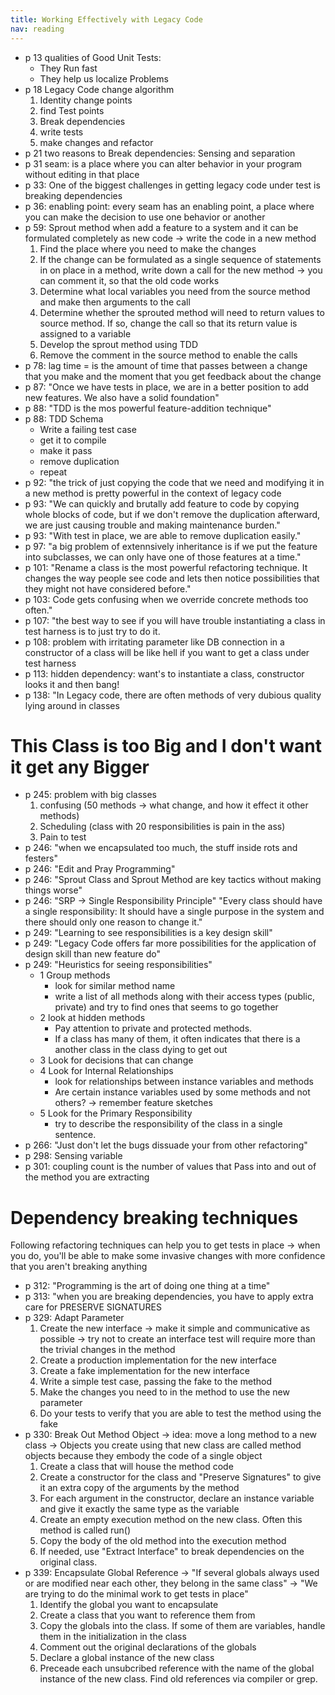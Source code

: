 ```yaml
---
title: Working Effectively with Legacy Code
nav: reading
---
```


- p 13 qualities of Good Unit Tests:
  - They Run fast
  - They help us localize Problems
- p 18 Legacy Code change algorithm
  1. Identity change points
  2. find Test points
  3. Break dependencies
  4. write tests
  5. make changes and refactor
- p 21 two reasons to Break dependencies: Sensing and separation
- p 31 seam: is a place where you can alter behavior in your program without editing in that place
- p 33: One of the biggest challenges in getting legacy code under test is breaking dependencies
- p 36: enabling point: every seam has an enabling point, a place where you can make the decision to use one behavior
  or another
- p 59: Sprout method when add a feature to a system and it can be formulated completely as new code → write the code
in a new method
   1. Find the place where you need to make the changes
   2. If the change can be formulated as a single sequence of statements in on place in a method,
      write down a call for the new method
      → you can comment it, so that the old code works
   3. Determine what local variables you need from the source method and make then arguments to the
      call
   4. Determine whether the sprouted method will need to return values to source method. If so,
      change the call so that its return value is assigned to a variable
   5. Develop the sprout method using TDD
   6. Remove the comment in the source method to enable the calls
- p 78: lag time = is the amount of time that passes between a change that you make and the moment that you get feedback about the change
- p 87: "Once we have tests in place, we are in a better position to add new features. We also have a solid foundation"
- p 88: "TDD is the mos powerful feature-addition technique"
- p 88: TDD Schema
   - Write a failing test case
   - get it to compile
   - make it pass
   - remove duplication
   - repeat
- p 92: "the trick of just copying the code that we need and modifying it in a new method is pretty powerful in the context of legacy code
- p 93: "We can quickly and brutally add feature to code by copying whole blocks of code, but if we don't remove the duplication afterward, we are just causing trouble and making maintenance burden."
- p 93: "With test in place, we are able to remove duplication easily."
- p 97: "a big problem of extennsively inheritance is if we put the feature into subclasses, we can
only have one of those features at a time."
- p 101: "Rename a class is the most powerful refactoring technique. It changes the way people see
code and lets then notice possibilities that they might not have considered  before."
- p 103: Code gets confusing when we override concrete methods too often."
- p 107: "the best way to see if you will have trouble instantiating a class in test harness is to just try to do it.
- p 108: problem with irritating parameter like DB connection in a constructor of a class will be like hell if you want to get a class under test harness
- p 113: hidden dependency: want's to instantiate a class, constructor looks it and then bang!
- p 138: "In Legacy code, there are often methods of very dubious quality lying around in classes


# This Class is too Big and I don't want it get any Bigger
- p 245: problem with big classes
   1. confusing (50 methods → what change, and how it effect it other methods)
   2. Scheduling (class with 20 responsibilities is pain in the ass)
   3. Pain to test
- p 246: "when we encapsulated too much, the stuff inside rots and festers"
- p 246: "Edit and Pray Programming"
- p 246: "Sprout Class and Sprout Method are key tactics without making things worse"
- p 246: "SRP → Single Responsibility Principle"
  "Every class should have a single responsibility: It should have a single purpose in the system
  and there should only one reason to change it."
- p 249: "Learning to see responsibilities is a key design skill"
- p 249: "Legacy Code offers far more possibilities for the application of design skill than new
feature do"
- p 249: "Heuristics for seeing responsibilities"
   - 1 Group methods
     - look for similar method name
     - write a list of all methods along with their access types (public, private) and try to find
       ones that seems to go together
   - 2 look at hidden methods
      - Pay attention to private and protected methods.
      - If a class has many of them, it often indicates that there is a another class in the class
        dying to get out
   - 3 Look for decisions that can change
   - 4 Look for Internal Relationships
      - look for relationships between instance variables and methods
      - Are certain instance variables used by some methods and not others?
      → remember feature sketches
   - 5 Look for the Primary Responsibility
      - try to describe the responsibility of the class in a single sentence.
- p 266: "Just don't let the bugs dissuade your from other refactoring"
- p 298: Sensing variable
- p 301: coupling count is the number of values that Pass into and out of the method you are extracting


# Dependency breaking techniques

Following refactoring techniques can help you to get tests in place → when you do, you'll be able to
make some invasive changes with more confidence that you aren't breaking anything

- p 312: "Programming is the art of doing one thing at a time"
- p 313: "when you are breaking dependencies, you have to apply extra care for PRESERVE SIGNATURES
- p 329: Adapt Parameter
   1. Create the new interface
     → make it simple and communicative as possible
     → try not to create an interface test will require more than the trivial changes in the method
   2. Create a production implementation for the new interface
   3. Create a fake implementation for the new interface
   4. Write a simple test case, passing the fake to the method
   5. Make the changes you need to in the method to use the new parameter
   6. Do your tests to verify that you are able to test the method using the fake
- p 330: Break Out Method Object
   → idea: move a long method to a new class
   → Objects you create using that new class are called method objects because they embody the code
   of a single object
   1. Create a class that will house the method code
   2. Create a constructor for the class and "Preserve Signatures" to give it an extra copy of the
      arguments by the method
   3. For each argument in the constructor, declare an instance variable and give it exactly the
      same type as the variable
   4. Create an empty execution method on the new class. Often this method is called run()
   5. Copy the body of the old method into the execution method
   6. If needed, use "Extract Interface" to break dependencies on the original class.
- p 339: Encapsulate Global Reference
   → "If several globals always used or are modified near each other, they belong in the same class"
   → "We are trying to do the minimal work to get tests in place"
   1. Identify the global you want to encapsulate
   2. Create a class that you want to reference them from
   3. Copy the globals into the class. If some of them are variables, handle them in the
      initialization in the class
   4. Comment out the original declarations of the globals
   5. Declare a global instance of the new class
   6. Preceade each unsubcribed reference with the name of the global instance of the new class.
      Find old references via compiler or grep.

